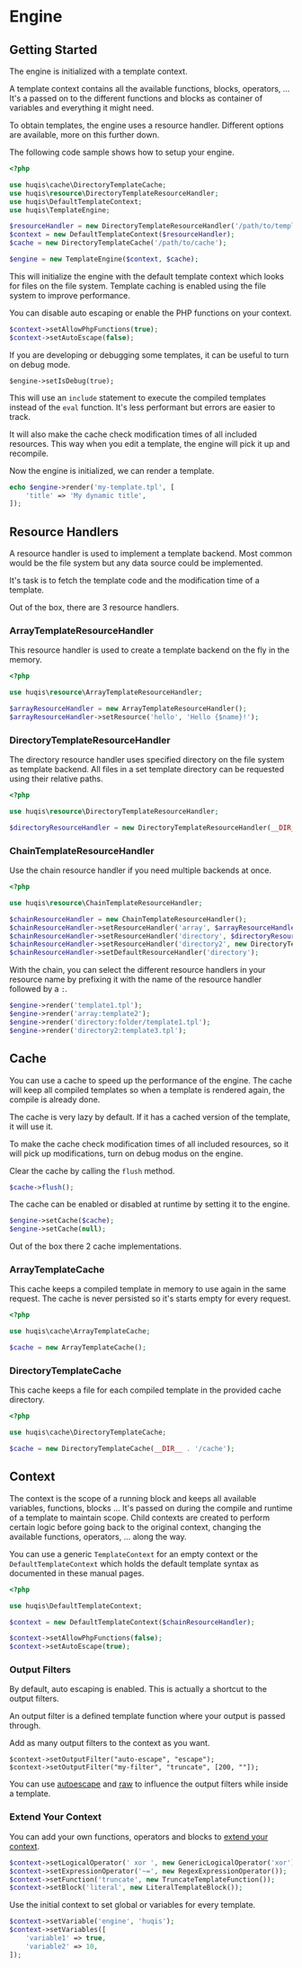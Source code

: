 # Engine

## Getting Started

The engine is initialized with a template context.

A template context contains all the available functions, blocks, operators, ...
It's a passed on to the different functions and blocks as container of variables and everything it might need.

To obtain templates, the engine uses a resource handler.
Different options are available, more on this further down.

The following code sample shows how to setup your engine.

```php
<?php

use huqis\cache\DirectoryTemplateCache;
use huqis\resource\DirectoryTemplateResourceHandler;
use huqis\DefaultTemplateContext;
use huqis\TemplateEngine;

$resourceHandler = new DirectoryTemplateResourceHandler('/path/to/templates');
$context = new DefaultTemplateContext($resourceHandler);
$cache = new DirectoryTemplateCache('/path/to/cache');

$engine = new TemplateEngine($context, $cache);
```

This will initialize the engine with the default template context which looks for files on the file system.
Template caching is enabled using the file system to improve performance.

You can disable auto escaping or enable the PHP functions on your context.

```php
$context->setAllowPhpFunctions(true); 
$context->setAutoEscape(false);
``` 

If you are developing or debugging some templates, it can be useful to turn on debug mode.

```
$engine->setIsDebug(true);
```

This will use an ```include``` statement to execute the compiled templates instead of the ```eval``` function.
It's less performant but errors are easier to track.

It will also make the cache check modification times of all included resources.
This way when you edit a template, the engine will pick it up and recompile.

Now the engine is initialized, we can render a template.

```php
echo $engine->render('my-template.tpl', [
    'title' => 'My dynamic title',
]);
```

## Resource Handlers

A resource handler is used to implement a template backend.
Most common would be the file system but any data source could be implemented.

It's task is to fetch the template code and the modification time of a template.

Out of the box, there are 3 resource handlers.

### ArrayTemplateResourceHandler

This resource handler is used to create a template backend on the fly in the memory.

```php
<?php

use huqis\resource\ArrayTemplateResourceHandler;

$arrayResourceHandler = new ArrayTemplateResourceHandler();
$arrayResourceHandler->setResource('hello', 'Hello {$name}!');
```

### DirectoryTemplateResourceHandler

The directory resource handler uses specified directory on the file system as template backend.
All files in a set template directory can be requested using their relative paths.

```php
<?php

use huqis\resource\DirectoryTemplateResourceHandler;

$directoryResourceHandler = new DirectoryTemplateResourceHandler(__DIR__ . '/templates');
```

### ChainTemplateResourceHandler

Use the chain resource handler if you need multiple backends at once.

```php
<?php

use huqis\resource\ChainTemplateResourceHandler;

$chainResourceHandler = new ChainTemplateResourceHandler();
$chainResourceHandler->setResourceHandler('array', $arrayResourceHandler);
$chainResourceHandler->setResourceHandler('directory', $directoryResourceHandler);
$chainResourceHandler->setResourceHandler('directory2', new DirectoryTemplateResourceHandler(__DIR__ . '/templates2');
$chainResourceHandler->setDefaultResourceHandler('directory');
```

With the chain, you can select the different resource handlers in your resource name by prefixing it with the name of the resource handler followed by a ```:```.

```php
$engine->render('template1.tpl');
$engine->render('array:template2');
$engine->render('directory:folder/template1.tpl');
$engine->render('directory2:template3.tpl');
```

## Cache

You can use a cache to speed up the performance of the engine.
The cache will keep all compiled templates so when a template is rendered again, the compile is already done.

The cache is very lazy by default.
If it has a cached version of the template, it will use it.

To make the cache check modification times of all included resources, so it will pick up modifications, turn on debug modus on the engine.

Clear the cache by calling the ```flush``` method.

```php
$cache->flush();
```

The cache can be enabled or disabled at runtime by setting it to the engine.

```php
$engine->setCache($cache);
$engine->setCache(null);
```

Out of the box there 2 cache implementations.

### ArrayTemplateCache

This cache keeps a compiled template in memory to use again in the same request.
The cache is never persisted so it's starts empty for every request.

```php
<?php

use huqis\cache\ArrayTemplateCache;

$cache = new ArrayTemplateCache();
```

### DirectoryTemplateCache

This cache keeps a file for each compiled template in the provided cache directory.

```php
<?php

use huqis\cache\DirectoryTemplateCache;

$cache = new DirectoryTemplateCache(__DIR__ . '/cache');
```

## Context

The context is the scope of a running block and keeps all available variables, functions, blocks ...
It's passed on during the compile and runtime of a template to maintain scope.
Child contexts are created to perform certain logic before going back to the original context, changing the available functions, operators, ... along the way.

You can use a generic ```TemplateContext``` for an empty context or the ```DefaultTemplateContext``` which holds the default template syntax as documented in these manual pages.

```php
<?php

use huqis\DefaultTemplateContext;

$context = new DefaultTemplateContext($chainResourceHandler);

$context->setAllowPhpFunctions(false);
$context->setAutoEscape(true);
```

### Output Filters

By default, auto escaping is enabled. 
This is actually a shortcut to the output filters.

An output filter is a defined template function where your output is passed through.

Add as many output filters to the context as you want.

```
$context->setOutputFilter("auto-escape", "escape");
$context->setOutputFilter("my-filter", "truncate", [200, ""]);
``` 

You can use [autoescape](blocks/autoescape.md) and [raw](functions/raw.md) to influence the output filters while inside a template.

### Extend Your Context

You can add your own functions, operators and blocks to [extend your context](extend.md).

```php
$context->setLogicalOperator(' xor ', new GenericLogicalOperator('xor'));
$context->setExpressionOperator('~=', new RegexExpressionOperator());
$context->setFunction('truncate', new TruncateTemplateFunction());
$context->setBlock('literal', new LiteralTemplateBlock());
```

Use the initial context to set global or variables for every template.

```php
$context->setVariable('engine', 'huqis');
$context->setVariables([
    'variable1' => true, 
    'variable2' => 10,
]);
```
